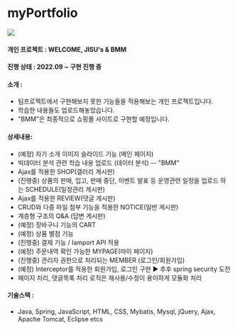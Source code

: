 # myPortfolio

<img src="https://img.shields.io/badge/Android-3DDC84?style=flat-square&logo=Android&logoColor=white"/>

#### 개인 프로젝트 : WELCOME, JISU's & BMM
#### 진행 상태 : 2022.09 ~ 구현 진행 중
#### 소개 :  
- 팀프로젝트에서 구현해보지 못한 기능들을 적용해보는 개인 프로젝트입니다. 
- 학습한 내용들도 업로드해놓았습니다.
- "BMM"은 최종적으로 쇼핑몰 사이트로 구현할 예정입니다. 

#### 상세내용: 
- (예정) 자기 소개 이미지 슬라이드 기능 (메인 페이지)
- 빅데이터 분석 관련 학습 내용 업로드 (데이터 분석)
-- "BMM"
- Ajax를 적용한 SHOP(갤러리 게시판)
- (진행중) 상품의 판매, 입고, 판매 중단, 이벤트 발표 등 운영관련 일정을 업로드 하는 SCHEDULE(일정관리 게시판)
- Ajax를 적용한 REVIEW(댓글 게시판)
- CRUD와 다중 파일 첨부 기능을 적용한 NOTICE(일반 게시판)
- 계층형 구조의 Q&A (답변 게시판)
- (예정) 장바구니 기능의 CART
- (예정) 상품 별점 기능
- (진행중) 결제 기능 / Iamport API 적용 
- (예정) 주문내역 확인 가능한 MYPAGE(마이 페이지) 
- (진행중) 관리자 권한으로 처리되는 MEMBER (로그인/회원가입)
- (예정) Interceptor를 적용한 회원가입, 로그인 구현 ▶ 추후 spring security 도전
- 페이지 처리, 댓글목록 처리 로직은 재사용/수정이 용이하게 모듈화 처리

#### 기술스택 : 
- Java, Spring, JavaScript, HTML, CSS, Mybatis, Mysql, jQuery, Ajax, Apache Tomcat, Eclipse etcs
